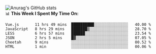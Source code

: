 
![Anurag's GitHub stats](https://github-readme-stats.vercel.app/api?username=supergczh&show_icons=true&theme=radical)
<br />
📊 **This Week I Spent My Time On:**

<!--START_SECTION:waka-->

```text
Vue.js       11 hrs 49 mins  ██████████░░░░░░░░░░░░░░░   40.00 %
JavaScript   8 hrs 29 mins   ███████▒░░░░░░░░░░░░░░░░░   28.70 %
LESS         6 hrs 57 mins   ██████░░░░░░░░░░░░░░░░░░░   23.54 %
JSON         2 hrs 5 mins    █▓░░░░░░░░░░░░░░░░░░░░░░░   07.05 %
Cheetah      9 mins          ░░░░░░░░░░░░░░░░░░░░░░░░░   00.52 %
HTML         1 min           ░░░░░░░░░░░░░░░░░░░░░░░░░   00.06 %
```

<!--END_SECTION:waka-->
